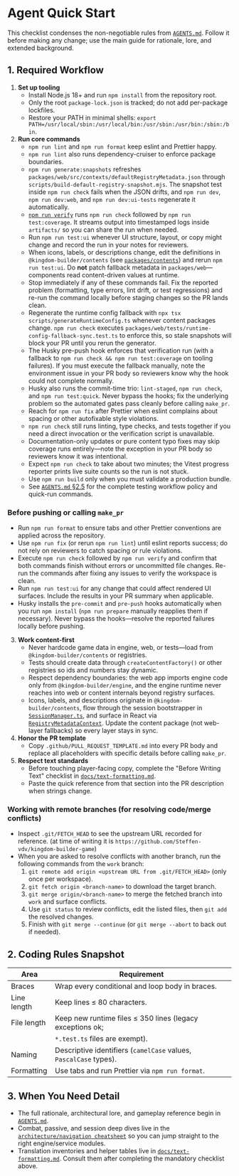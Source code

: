 # Agent Quick Start

This checklist condenses the non-negotiable rules from
[`AGENTS.md`](../AGENTS.md). Follow it before making any change; use the main
guide for rationale, lore, and extended background.

## 1. Required Workflow

1. **Set up tooling**
   - Install Node.js 18+ and run `npm install` from the repository
     root.
   - Only the root `package-lock.json` is tracked; do not add per-package
     lockfiles.
   - Restore your PATH in minimal shells:
     `export PATH=/usr/local/sbin:/usr/local/bin:/usr/sbin:/usr/bin:/sbin:/bin`.
2. **Run core commands**
   - `npm run lint` and `npm run format` keep eslint and Prettier happy.
   - `npm run lint` also runs dependency-cruiser to enforce package
     boundaries.
   - `npm run generate:snapshots` refreshes
     `packages/web/src/contexts/defaultRegistryMetadata.json` through
     `scripts/build-default-registry-snapshot.mjs`. The snapshot test inside
     `npm run check` fails when the JSON drifts, and `npm run dev`,
     `npm run dev:web`, and `npm run dev:ui-tests` regenerate it automatically.
   - [`npm run verify`](../scripts/run-verification.mjs) runs `npm run check`
     followed by `npm run test:coverage`. It streams output into timestamped
     logs inside `artifacts/` so you can share the run when needed.
   - Run `npm run test:ui` whenever UI structure, layout, or copy might change
     and record the run in your notes for reviewers.
   - When icons, labels, or descriptions change, edit the definitions in
     `@kingdom-builder/contents` (see [`packages/contents`](../packages/contents))
     and rerun `npm run test:ui`. Do **not** patch fallback metadata in
     `packages/web`—components read content-driven values at runtime.
   - Stop immediately if any of these commands fail. Fix the reported problem
     (formatting, type errors, lint drift, or test regressions) and re-run the
     command locally before staging changes so the PR lands clean.
   - Regenerate the runtime config fallback with
     `npx tsx scripts/generateRuntimeConfig.ts` whenever content packages change.
     `npm run check` executes
     `packages/web/tests/runtime-config-fallback-sync.test.ts` to enforce this, so
     stale snapshots will block your PR until you rerun the generator.
   - The Husky pre-push hook enforces that verification run (with a fallback
     to `npm run check && npm run test:coverage` on tooling failures). If you
     must execute the fallback manually, note the environment issue in your PR
     body so reviewers know why the hook could not complete normally.
   - Husky also runs the commit-time trio: `lint-staged`, `npm run check`,
     and `npm run test:quick`. Never bypass the hooks; fix the underlying
     problem so the automated gates pass cleanly before calling `make_pr`.
   - Reach for `npm run fix` after Prettier when eslint complains about
     spacing or other autofixable style violations.
   - `npm run check` still runs linting, type checks, and tests together if you
     need a direct invocation or the verification script is unavailable.
   - Documentation-only updates or pure content typo fixes may skip coverage
     runs entirely—note the exception in your PR body so reviewers know it was
     intentional.
   - Expect `npm run check` to take about two minutes; the Vitest progress
     reporter prints live suite counts so the run is not stuck.
   - Use `npm run build` only when you must validate a production bundle.
   - See [`AGENTS.md` §2.5](../AGENTS.md#25-testing-workflow) for the complete
     testing workflow policy and quick-run commands.

### Before pushing or calling `make_pr`

- Run `npm run format` to ensure tabs and other Prettier conventions are
  applied across the repository.
- Use `npm run fix` (or rerun `npm run lint`) until eslint reports success;
  do not rely on reviewers to catch spacing or rule violations.
- Execute `npm run check` followed by `npm run verify` and confirm that both
  commands finish without errors or uncommitted file changes. Re-run the
  commands after fixing any issues to verify the workspace is clean.
- Run `npm run test:ui` for any change that could affect rendered UI surfaces.
  Include the results in your PR summary when applicable.
- Husky installs the `pre-commit` and `pre-push` hooks automatically when you
  run `npm install` (`npm run prepare` manually reapplies them if necessary).
  Never bypass the hooks—resolve the reported failures locally before pushing.

3. **Work content-first**
   - Never hardcode game data in engine, web, or tests—load from
     `@kingdom-builder/contents` or registries.
   - Tests should create data through `createContentFactory()` or other
     registries so ids and numbers stay dynamic.
   - Respect dependency boundaries: the web app imports engine code only
     from `@kingdom-builder/engine`, and the engine runtime never reaches into
     web or content internals beyond registry surfaces.
   - Icons, labels, and descriptions originate in
     `@kingdom-builder/contents`, flow through the session bootstrapper in
     [`SessionManager.ts`](../packages/server/src/session/SessionManager.ts),
     and surface in React via
     [`RegistryMetadataContext`](../packages/web/src/contexts/RegistryMetadataContext.tsx).
     Update the content package (not web-layer fallbacks) so every layer stays
     in sync.
4. **Honor the PR template**
   - Copy `.github/PULL_REQUEST_TEMPLATE.md` into every PR body and replace all
     placeholders with specific details before calling `make_pr`.
5. **Respect text standards**
   - Before touching player-facing copy, complete the "Before Writing Text"
     checklist in
     [`docs/text-formatting.md`](text-formatting.md#0-before-writing-text).
   - Paste the quick reference from that section into the PR description when
     strings change.

### Working with remote branches (for resolving code/merge conflicts)

- Inspect `.git/FETCH_HEAD` to see the upstream URL recorded for reference. (at
  time of writing it is `https://github.com/Steffen-vdv/kingdom-builder-game`)
- When you are asked to resolve conflicts with another branch, run the
  following commands from the `work` branch:
  1. `git remote add origin <upstream URL from .git/FETCH_HEAD>`
     (only once per workspace).
  2. `git fetch origin <branch-name>` to download the target branch.
  3. `git merge origin/<branch-name>` to merge the fetched branch into `work`
     and surface conflicts.
  4. Use `git status` to review conflicts, edit the listed files, then `git add`
     the resolved changes.
  5. Finish with `git merge --continue` (or `git merge --abort` to back out if
     needed).

## 2. Coding Rules Snapshot

| Area        | Requirement                                                       |
| ----------- | ----------------------------------------------------------------- |
| Braces      | Wrap every conditional and loop body in braces.                   |
| Line length | Keep lines ≤ 80 characters.                                       |
| File length | Keep new runtime files ≤ 350 lines (legacy exceptions ok;         |
|             | `*.test.ts` files are exempt).                                    |
| Naming      | Descriptive identifiers (`camelCase` values, `PascalCase` types). |
| Formatting  | Use tabs and run Prettier via `npm run format`.                   |

## 3. When You Need Detail

- The full rationale, architectural lore, and gameplay reference begin in
  [`AGENTS.md`](../AGENTS.md#1-core-agent-principles).
- Combat, passive, and session deep dives live in the
  [`architecture/navigation cheatsheet`](architecture/navigation-cheatsheet.md)
  so you can jump straight to the right engine/service modules.
- Translation inventories and helper tables live in
  [`docs/text-formatting.md`](text-formatting.md#1-translation-pipeline-overview).
  Consult them after completing the mandatory checklist above.
